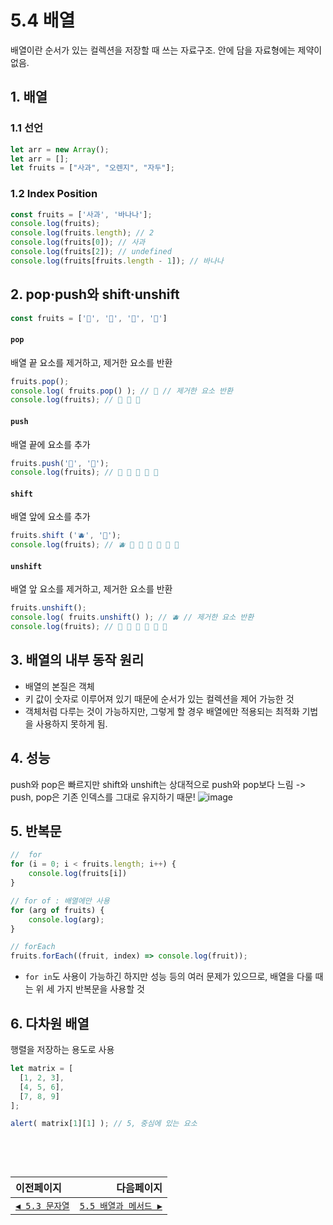 # 5.4 배열   
배열이란 순서가 있는 컬렉션을 저장할 때 쓰는 자료구조. 안에 담을 자료형에는 제약이 없음.

## 1. 배열

### 1.1 선언

```jsx
let arr = new Array();
let arr = [];
let fruits = ["사과", "오렌지", "자두"];
```

### 1.2 Index Position

```jsx
const fruits = ['사과', '바나나'];
console.log(fruits);
console.log(fruits.length); // 2
console.log(fruits[0]); // 사과
console.log(fruits[2]); // undefined
console.log(fruits[fruits.length - 1]); // 바나나
```

## 2. pop·push와 shift·unshift

```jsx
const fruits = ['🍎', '🍌', '🍋', '🥝']
```
#### `pop`
배열 끝 요소를 제거하고, 제거한 요소를 반환
```jsx
fruits.pop();
console.log( fruits.pop() ); // 🥝 // 제거한 요소 반환
console.log(fruits); // 🍎 🍌 🍋 
```

#### `push`
배열 끝에 요소를 추가
```jsx
fruits.push('🍑', '🍓');
console.log(fruits); // 🍎 🍌 🍋 🍑 🍓
```

#### `shift`
배열 앞에 요소를 추가
```jsx
fruits.shift ('🫐', '🍉');
console.log(fruits); // 🫐 🍉 🍎 🍌 🍋 🍑 🍓
```

#### `unshift`
배열 앞 요소를 제거하고, 제거한 요소를 반환
```jsx
fruits.unshift();
console.log( fruits.unshift() ); // 🫐 // 제거한 요소 반환
console.log(fruits); // 🍉 🍎 🍌 🍋 🍑 🍓
```

## 3. 배열의 내부 동작 원리
- 배열의 본질은 객체
- 키 값이 숫자로 이루어져 있기 때문에 순서가 있는 컬렉션을 제어 가능한 것
- 객체처럼 다루는 것이 가능하지만, 그렇게 할 경우 배열에만 적용되는 최적화 기법을 사용하지 못하게 됨.

## 4. 성능
push와 pop은 빠르지만 shift와 unshift는 상대적으로 push와 pop보다 느림 -> push, pop은 기존 인덱스를 그대로 유지하기 때문!
![image](https://user-images.githubusercontent.com/33821863/124096285-65553f80-da95-11eb-8522-44834c6bd29e.png)


## 5. 반복문
```jsx
//  for
for (i = 0; i < fruits.length; i++) {
	console.log(fruits[i])
}

// for of : 배열에만 사용
for (arg of fruits) {
	console.log(arg);
}

// forEach
fruits.forEach((fruit, index) => console.log(fruit));
```
- `for in`도 사용이 가능하긴 하지만 성능 등의 여러 문제가 있으므로, 배열을 다룰 때는 위 세 가지 반복문을 사용할 것

## 6. 다차원 배열
행렬을 저장하는 용도로 사용
```jsx
let matrix = [
  [1, 2, 3],
  [4, 5, 6],
  [7, 8, 9]
];

alert( matrix[1][1] ); // 5, 중심에 있는 요소
```
　   
---   
|이전페이지|다음페이지|
|:---|---:|
|[`◀ 5.3 문자열`](./5.3_string.md)|[`5.5 배열과 메서드 ▶`](./5.5_array-methods.md)|
